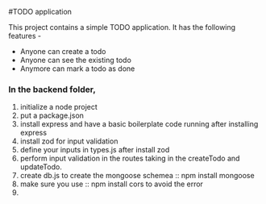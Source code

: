 #TODO application

This project contains a simple TODO application. It has the following features -
- Anyone can create a todo
- Anyone can see the existing todo
- Anymore can mark a todo as done

### In the backend folder,
1. initialize a node project
2. put a package.json
3. install express and have a basic boilerplate code running after installing express
4. install zod for input validation
5. define your inputs in types.js after install zod
6. perform input validation in the routes taking in the createTodo and updateTodo.
7. create db.js to create the mongoose schemea :: npm install mongoose
8. make sure you use :: npm install cors to avoid the error
9. 

